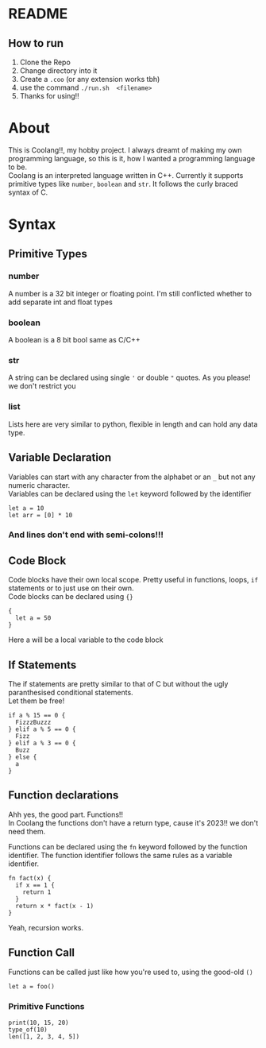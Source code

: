 # README

## How to run
1. Clone the Repo
2. Change directory into it
3. Create a `.coo` (or any extension works tbh)
4. use the command `./run.sh  <filename>`
5. Thanks for using!!

# About

This is Coolang!!, my hobby project. I always dreamt of making my own programming language, so this is it, how I wanted a programming language to be.  
Coolang is an interpreted language written in C++. Currently it supports primitive types like `number`, `boolean` and `str`. It follows the curly braced syntax of C.

# Syntax

## Primitive Types
### number
A number is a 32 bit integer or floating point. I'm still conflicted whether to add separate int and float types

### boolean
A boolean is a 8 bit bool same as C/C++

### str
A string can be declared using single `'` or double `"` quotes. As you please! we don't restrict you

### list
Lists here are very similar to python, flexible in length and can hold any data type.

## Variable Declaration
Variables can start with any character from the alphabet or an `_` but not any numeric character.  
Variables can be declared using the `let` keyword followed by the identifier
```
let a = 10
let arr = [0] * 10
```
### And lines don't end with semi-colons!!!

## Code Block
Code blocks have their own local scope. Pretty useful in functions, loops, `if` statements or to just use on their own.  
Code blocks can be declared using `{}`
```
{
  let a = 50
}
```
Here a will be a local variable to the code block

## If Statements
The if statements are pretty similar to that of C but without the ugly paranthesised conditional statements.  
Let them be free!
```
if a % 15 == 0 {
  FizzzBuzzz
} elif a % 5 == 0 {
  Fizz
} elif a % 3 == 0 {
  Buzz
} else {
  a
}
```

## Function declarations
Ahh yes, the good part. Functions!!  
In Coolang the functions don't have a return type, cause it's 2023!! we don't need them.

Functions can be declared using the `fn` keyword followed by the function identifier. The function identifier follows the same rules as a variable identifier.

```
fn fact(x) {
  if x == 1 {
    return 1
  }
  return x * fact(x - 1)
}
```
Yeah, recursion works.

## Function Call
Functions can be called just like how you're used to, using the good-old `()`

```
let a = foo()
```

### Primitive Functions
```
print(10, 15, 20)
type_of(10)
len([1, 2, 3, 4, 5])
```